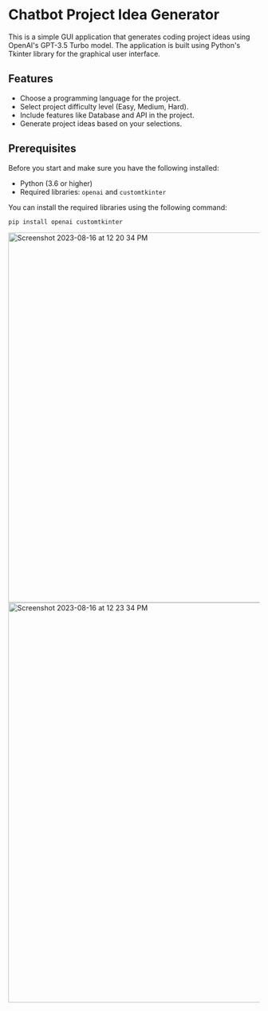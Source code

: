 # Chatbot Project Idea Generator

This is a simple GUI application that generates coding project ideas using OpenAI's GPT-3.5 Turbo model. The application is built using Python's Tkinter library for the graphical user interface.

## Features

- Choose a programming language for the project.
- Select project difficulty level (Easy, Medium, Hard).
- Include features like Database and API in the project.
- Generate project ideas based on your selections.

## Prerequisites

Before you start and make sure you have the following installed:

- Python (3.6 or higher)
- Required libraries: `openai` and `customtkinter`

You can install the required libraries using the following command:

```bash
pip install openai customtkinter
```
<img width="742" alt="Screenshot 2023-08-16 at 12 20 34 PM" src="https://github.com/Delicate-Jerk/Project_Idea_Generator/assets/75275801/b5bae70f-589e-4146-b072-3ab4702753e3">
<img width="802" alt="Screenshot 2023-08-16 at 12 23 34 PM" src="https://github.com/Delicate-Jerk/Project_Idea_Generator/assets/75275801/b9d06762-ee92-425a-8bac-8347103f1cec">
